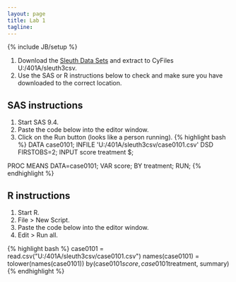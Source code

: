 ```yaml
---
layout: page
title: Lab 1
tagline: 
---
```

{% include JB/setup %}

1. Download the [Sleuth Data Sets](http://www.science.oregonstate.edu/~schafer/Sleuth/files/sleuth3csv.zip) and extract to CyFiles U:/401A/sleuth3csv.
1. Use the SAS or R instructions below to check and make sure you have downloaded to the correct location.



SAS instructions
---
1. Start SAS 9.4.
1. Paste the code below into the editor window.
1. Click on the Run button (looks like a person running).
{% highlight bash %}
DATA case0101;
  INFILE 'U:/401A/sleuth3csv/case0101.csv' DSD FIRSTOBS=2;
  INPUT score treatment $;
    
PROC MEANS DATA=case0101;
  VAR score;
  BY treatment;
  RUN;
{% endhighlight %}

R instructions
---

1. Start R.
1. File > New Script.
1. Paste the code below into the editor window.
1. Edit > Run all.

{% highlight bash %}
case0101 = read.csv("U:/401A/sleuth3csv/case0101.csv")
names(case0101) = tolower(names(case0101))
by(case0101$score, case0101$treatment, summary)
{% endhighlight %}

